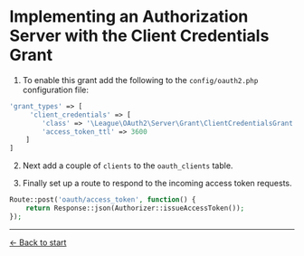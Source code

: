 # Implementing an Authorization Server with the Client Credentials Grant

1. To enable this grant add the following to the `config/oauth2.php` configuration file:

  ```php
  'grant_types' => [
       'client_credentials' => [
          'class' => '\League\OAuth2\Server\Grant\ClientCredentialsGrant',
          'access_token_ttl' => 3600
      ]
  ]
  ```

2. Next add a couple of `clients` to the `oauth_clients` table.

3. Finally set up a route to respond to the incoming access token requests.

  ```php
  Route::post('oauth/access_token', function() {
      return Response::json(Authorizer::issueAccessToken());
  });
  ```

---

[&larr; Back to start](../README.md)
